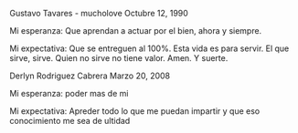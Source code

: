Gustavo Tavares - mucholove
Octubre 12, 1990

Mi esperanza:
Que aprendan a actuar por el bien, ahora y siempre.

Mi expectativa:
Que se entreguen al 100%. Esta vida es para servir.
El que sirve, sirve. Quien no sirve no tiene valor.
Amen. Y suerte. 

Derlyn Rodriguez Cabrera
Marzo 20, 2008

Mi esperanza:
poder mas de mi 

Mi expectativa:
Apreder todo lo que me puedan impartir y que eso conocimiento me sea de ultidad 